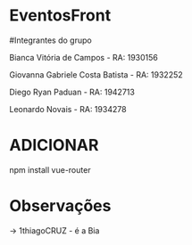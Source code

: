 # EventosFront

#Integrantes do grupo

Bianca Vitória de Campos - RA: 1930156

Giovanna Gabriele Costa Batista - RA: 1932252

Diego Ryan Paduan - RA: 1942713

Leonardo Novais - RA: 1934278



# ADICIONAR

npm install vue-router


# Observações

-> 1thiagoCRUZ - é a Bia
